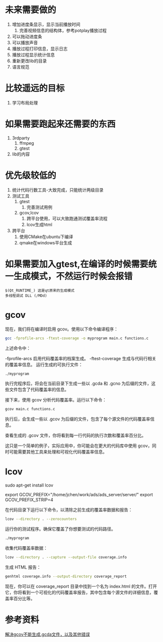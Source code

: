 # 未来需要做的

1. 增加进度条显示，显示当前播放时间
   1. 完善视频信息的结构体，参考potplay播放过程
2. 可以拖动进度条
3. 可以播放声音
4. 播放过程打印信息，显示日志
5. 播放过程显示统计信息
6. 重新更改lib的目录
7. 语言规范


# 比较遥远的目标
1. 学习布局处理


# 如果需要跑起来还需要的东西
1. 3rdparty
   1. ffmpeg
   2. gtest
2. lib的内容

# 优先级较低的
1. 统计代码行数工具-大致完成，只能统计两级目录
2. 测试工具
   1. gtest
      1. 完善测试用例
   2. gcov,lcov
      1. 跨平台使用，可以大致跑通测试覆盖率流程
      2. lcov生成html
3. 跨平台
   1. 使用CMake在ubuntu下编译
   2. qmake在windows平台生成


# 如果需要加入gtest,在编译的时候需要统一生成模式，不然运行时候会报错
```
$(Qt_RUNTIME_) 这是qt原来的生成模式
多线程调试 DLL (/MDd)
```

# gcov
现在，我们将在编译时启用 gcov。使用以下命令编译程序：
```bash
gcc -fprofile-arcs -ftest-coverage -o myprogram main.c functions.c
```
上述命令中：

-fprofile-arcs 启用代码覆盖率的档案生成。
-ftest-coverage 生成与代码行相关的覆盖率信息。
运行生成的可执行文件：

```bash
./myprogram
```
执行完程序后，将会在当前目录下生成一些以 .gcda 和 .gcno 为后缀的文件，这些文件包含了代码覆盖率的信息。

接下来，使用 gcov 分析代码覆盖率。运行以下命令：

```bash
gcov main.c functions.c
```
执行后，会生成一些以 .gcov 为后缀的文件，包含了每个源文件的代码覆盖率信息。

查看生成的 .gcov 文件，你将看到每一行代码的执行次数和覆盖率百分比。

这只是一个简单的例子，实际应用中，你可能会在更大的代码库中使用 gcov，同时可能需要其他工具来处理和可视化代码覆盖率信息。



# lcov

sudo apt-get install lcov

export GCOV_PREFIX="/home/jchen/work/ads/ads_server/server/"
export GCOV_PREFIX_STRIP=4


在代码目录下运行以下命令，以清除之前生成的覆盖率数据和报告：
```bash
lcov --directory . --zerocounters
```
运行你的测试程序。确保它覆盖了你想要测试的代码路径。
```bash
./myprogram
```
收集代码覆盖率数据：
```bash
lcov --directory . --capture --output-file coverage.info
```
生成 HTML 报告：
```bash
genhtml coverage.info --output-directory coverage_report
```
现在，你可以在 coverage_report 目录中找到一个名为 index.html 的文件。打开它，你将看到一个可视化的代码覆盖率报告，其中包含每个源文件的详细信息，覆盖率百分比等。


# 参考资料
[解决gcov不能生成.gcda文件，以及其他错误](https://blog.csdn.net/rheostat/article/details/5983726)
